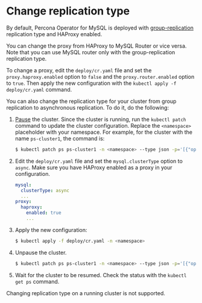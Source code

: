 # Change replication type

By default, Percona Operator for MySQL is deployed with [group-replication](architecture.md#replication-types-and-proxy-solutions) replication type and HAProxy enabled. 

You can change the proxy from HAProxy to MySQL Router or vice versa. Note that you can use MySQL router only with the group-replication replication type.

To change a proxy, edit the `deploy/cr.yaml` file and set the `proxy.haproxy.enabled` option to `false` and the `proxy.router.enabled` option to `true`. Then apply the new configuration with the `kubectl apply -f deploy/cr.yaml` command.

You can also change the replication type for your cluster from group replication to asynchronous replication. To do it, do the following:

1. [Pause](pause.md) the cluster. Since the cluster is running, run the `kubectl patch` command to update the cluster configuration. Replace the `<namespace>` placeholder with your namespace. For example, for the cluster with the name `ps-cluster1`, the command is:

    ```{.bash data-prompt="$"}
    $ kubectl patch ps ps-cluster1 -n <namespace> --type json -p='[{"op":"add","path":"/spec/pause","value":true}]'    
    ```
     
2. Edit the `deploy/cr.yaml` file and set the `mysql.clusterType` option to `async`. Make sure you have HAProxy enabled as a proxy in your configuration.

    ```yaml
    mysql:
      clusterType: async
      ...
    proxy:
      haproxy:
        enabled: true
        ...
    ```

3. Apply the new configuration:

    ```{.bash data-prompt="$"}
    $ kubectl apply -f deploy/cr.yaml -n <namespace>
    ```

4. Unpause the cluster.

    ```{.bash data-prompt="$"}
    $ kubectl patch ps ps-cluster1 -n <namespace> --type json -p='[{"op":"add","path":"/spec/pause","value":false}]'    
    ```

5. Wait for the cluster to be resumed. Check the status with the `kubectl get ps` command.

Changing replication type on a running cluster is not supported.
